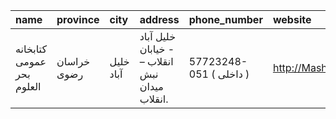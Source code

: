 | name                      | province    | city      | address                                       | phone_number            | website            |
|:--------------------------|:------------|:----------|:----------------------------------------------|:------------------------|:-------------------|
| كتابخانه عمومی بحر العلوم | خراسان رضوی | خلیل آباد | خلیل آباد - خیابان انقلاب – نبش میدان انقلاب. | 57723248-051 ( داخلی  ) | http://Mashadpl.ir |